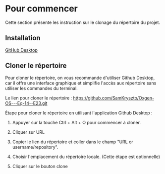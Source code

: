 # Pour commencer

Cette section présente les instruction sur le clonage du répertoire du projet.

## Installation

[GitHub Desktop](https://desktop.github.com/)

## Cloner le répertoire

Pour cloner le répertoire, on vous recommande d'utiliser Github Desktop, car il offre une interface graphique et simplifie l'accès aux répertoire sans utiliser les commandes du terminal.

Le lien pour cloner le répertoire : https://github.com/SamKryszto/Oxgen-OS---Eq-14--E23.git


Étape pour cloner le répertoire en utilisant l'application Github Desktop :

1. Appuyer sur la touche Ctrl + Alt + O pour commencer à cloner.

2. Cliquer sur URL

3. Copier le lien du répertoire et coller dans le champ "URL or username/repository". 

4. Choisir l'emplacement du répertoire locale. (Cette étape est optionnelle)

5. Cliquer sur le bouton clone

